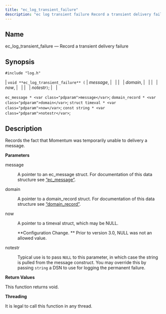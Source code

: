 ```yaml
---
title: "ec_log_transient_failure"
description: "ec log transient failure Record a transient delivery failure void ec log transient failure message domain now notestr ec message message domain record domain struct timeval now const string notestr Records the fact that Momentum was temporarily unable to delivery a message message A pointer to an ec message struct..."
---
```


<a name="apis.ec_log_transient_failure"></a> 
## Name

ec_log_transient_failure — Record a transient delivery failure

## Synopsis

`#include "log.h"`

| `void **ec_log_transient_failure** (` | <var class="pdparam">message</var>, |   |
|   | <var class="pdparam">domain</var>, |   |
|   | <var class="pdparam">now</var>, |   |
|   | <var class="pdparam">notestr</var>`)`; |   |

`ec_message * <var class="pdparam">message</var>`;
`domain_record * <var class="pdparam">domain</var>`;
`struct timeval * <var class="pdparam">now</var>`;
`const string * <var class="pdparam">notestr</var>`;<a name="idp54289328"></a> 
## Description

Records the fact that Momentum was temporarily unable to delivery a message.

**<a name="idp54290592"></a> Parameters**

<dl class="variablelist">

<dt>message</dt>

<dd>

A pointer to an ec_message struct. For documentation of this data structure see [“ec_message”](/momentum/3/3-api/structs-ec-message).

</dd>

<dt>domain</dt>

<dd>

A pointer to a domain_record struct. For documentation of this data structure see [“domain_record”](/momentum/3/3-api/structs-domain-record).

</dd>

<dt>now</dt>

<dd>

A pointer to a timeval struct, which may be NULL.

**Configuration Change. ** Prior to version 3.0, NULL was not an allowed value.

</dd>

<dt>notestr</dt>

<dd>

Typical use is to pass `NULL` to this parameter, in which case the string is pulled from the message construct. You may override this by passing `string` a DSN to use for logging the permanent failure.

</dd>

</dl>

**<a name="idp54302864"></a> Return Values**

This function returns void.

**<a name="idp54303776"></a> Threading**

It is legal to call this function in any thread.